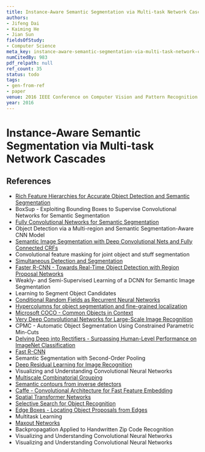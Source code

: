 ```yaml
---
title: Instance-Aware Semantic Segmentation via Multi-task Network Cascades
authors:
- Jifeng Dai
- Kaiming He
- Jian Sun
fieldsOfStudy:
- Computer Science
meta_key: instance-aware-semantic-segmentation-via-multi-task-network-cascades
numCitedBy: 983
pdf_relpath: null
ref_count: 35
status: todo
tags:
- gen-from-ref
- paper
venue: 2016 IEEE Conference on Computer Vision and Pattern Recognition (CVPR)
year: 2016
---
```


# Instance-Aware Semantic Segmentation via Multi-task Network Cascades

## References

- [Rich Feature Hierarchies for Accurate Object Detection and Semantic Segmentation](./rich-feature-hierarchies-for-accurate-object-detection-and-semantic-segmentation.md)
- BoxSup - Exploiting Bounding Boxes to Supervise Convolutional Networks for Semantic Segmentation
- [Fully Convolutional Networks for Semantic Segmentation](./fully-convolutional-networks-for-semantic-segmentation.md)
- Object Detection via a Multi-region and Semantic Segmentation-Aware CNN Model
- [Semantic Image Segmentation with Deep Convolutional Nets and Fully Connected CRFs](./semantic-image-segmentation-with-deep-convolutional-nets-and-fully-connected-crfs.md)
- Convolutional feature masking for joint object and stuff segmentation
- [Simultaneous Detection and Segmentation](./simultaneous-detection-and-segmentation.md)
- [Faster R-CNN - Towards Real-Time Object Detection with Region Proposal Networks](./faster-r-cnn-towards-real-time-object-detection-with-region-proposal-networks.md)
- Weakly- and Semi-Supervised Learning of a DCNN for Semantic Image Segmentation
- Learning to Segment Object Candidates
- [Conditional Random Fields as Recurrent Neural Networks](./conditional-random-fields-as-recurrent-neural-networks.md)
- [Hypercolumns for object segmentation and fine-grained localization](./hypercolumns-for-object-segmentation-and-fine-grained-localization.md)
- [Microsoft COCO - Common Objects in Context](./microsoft-coco-common-objects-in-context.md)
- [Very Deep Convolutional Networks for Large-Scale Image Recognition](./very-deep-convolutional-networks-for-large-scale-image-recognition.md)
- CPMC - Automatic Object Segmentation Using Constrained Parametric Min-Cuts
- [Delving Deep into Rectifiers - Surpassing Human-Level Performance on ImageNet Classification](./delving-deep-into-rectifiers-surpassing-human-level-performance-on-imagenet-classification.md)
- [Fast R-CNN](./fast-r-cnn.md)
- Semantic Segmentation with Second-Order Pooling
- [Deep Residual Learning for Image Recognition](./deep-residual-learning-for-image-recognition.md)
- Visualizing and Understanding Convolutional Neural Networks
- [Multiscale Combinatorial Grouping](./multiscale-combinatorial-grouping.md)
- [Semantic contours from inverse detectors](./semantic-contours-from-inverse-detectors.md)
- [Caffe - Convolutional Architecture for Fast Feature Embedding](./caffe-convolutional-architecture-for-fast-feature-embedding.md)
- [Spatial Transformer Networks](./spatial-transformer-networks.md)
- [Selective Search for Object Recognition](./selective-search-for-object-recognition.md)
- [Edge Boxes - Locating Object Proposals from Edges](./edge-boxes-locating-object-proposals-from-edges.md)
- Multitask Learning
- [Maxout Networks](./maxout-networks.md)
- Backpropagation Applied to Handwritten Zip Code Recognition
- Visualizing and Understanding Convolutional Neural Networks
- Visualizing and Understanding Convolutional Neural Networks
